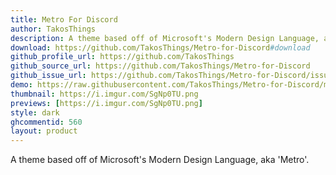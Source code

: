 ```yaml
---
title: Metro For Discord
author: TakosThings
description: A theme based off of Microsoft's Modern Design Language, aka 'Metro'.
download: https://github.com/TakosThings/Metro-for-Discord#download
github_profile_url: https://github.com/TakosThings
github_source_url: https://github.com/TakosThings/Metro-for-Discord
github_issue_url: https://github.com/TakosThings/Metro-for-Discord/issues
demo: https://raw.githubusercontent.com/TakosThings/Metro-for-Discord/master/dist/Metro_for_Discord.theme.css
thumbnail: https://i.imgur.com/SgNp0TU.png
previews: [https://i.imgur.com/SgNp0TU.png]
style: dark
ghcommentid: 560 
layout: product
---
```

A theme based off of Microsoft's Modern Design Language, aka 'Metro'.